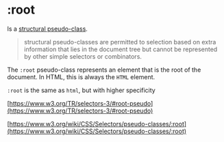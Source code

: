 # :root

Is a [structural pseudo-class](https://www.w3.org/TR/selectors-3/#structural-pseudos).

> structural pseudo-classes are permitted to selection based on extra information that lies in the document tree but cannot be represented by other simple selectors or combinators.

The `:root` pseudo-class represents an element that is the root of the document. In HTML, this is always the `HTML` element. 

`:root` is the same as `html`, but with higher specificity

[https://www.w3.org/TR/selectors-3/#root-pseudo](https://www.w3.org/TR/selectors-3/#root-pseudo)

[https://www.w3.org/wiki/CSS/Selectors/pseudo-classes/:root](https://www.w3.org/wiki/CSS/Selectors/pseudo-classes/:root)


